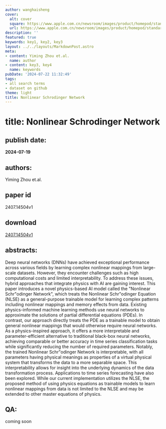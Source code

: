 ```yaml
---
author: wanghaisheng
cover:
  alt: cover
  square: https://www.apple.com.cn/newsroom/images/product/homepod/standard/Apple-HomePod-hero-230118_big.jpg.large_2x.jpg
  url: https://www.apple.com.cn/newsroom/images/product/homepod/standard/Apple-HomePod-hero-230118_big.jpg.large_2x.jpg
description: ''
featured: true
keywords: key1, key2, key3
layout: ../../layouts/MarkdownPost.astro
meta:
- content: Yiming Zhou et.al.
  name: author
- content: key3, key4
  name: keywords
pubDate: '2024-07-22 11:32:49'
tags:
- all search terms
- dataset on github
theme: light
title: Nonlinear Schrodinger Network
---
```


# title: Nonlinear Schrodinger Network 
## publish date: 
**2024-07-19** 
## authors: 
  Yiming Zhou et.al. 
## paper id
2407.14504v1
## download
[2407.14504v1](http://arxiv.org/abs/2407.14504v1)
## abstracts:
Deep neural networks (DNNs) have achieved exceptional performance across various fields by learning complex nonlinear mappings from large-scale datasets. However, they encounter challenges such as high computational costs and limited interpretability. To address these issues, hybrid approaches that integrate physics with AI are gaining interest. This paper introduces a novel physics-based AI model called the "Nonlinear Schr\"odinger Network", which treats the Nonlinear Schr\"odinger Equation (NLSE) as a general-purpose trainable model for learning complex patterns including nonlinear mappings and memory effects from data. Existing physics-informed machine learning methods use neural networks to approximate the solutions of partial differential equations (PDEs). In contrast, our approach directly treats the PDE as a trainable model to obtain general nonlinear mappings that would otherwise require neural networks. As a physics-inspired approach, it offers a more interpretable and parameter-efficient alternative to traditional black-box neural networks, achieving comparable or better accuracy in time series classification tasks while significantly reducing the number of required parameters. Notably, the trained Nonlinear Schr\"odinger Network is interpretable, with all parameters having physical meanings as properties of a virtual physical system that transforms the data to a more separable space. This interpretability allows for insight into the underlying dynamics of the data transformation process. Applications to time series forecasting have also been explored. While our current implementation utilizes the NLSE, the proposed method of using physics equations as trainable models to learn nonlinear mappings from data is not limited to the NLSE and may be extended to other master equations of physics.
## QA:
coming soon

